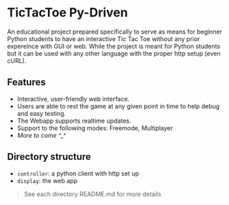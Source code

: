 # TicTacToe Py-Driven

An educational project prepared specifically to serve as means for beginner Python students to have an interactive Tic Tac Toe without any prior expereince with GUI or web. While the project is meant for Python students but it can be used with any other language with the proper http setup (even cURL).

## Features

* Interactive, user-friendly web interface.
* Users are able to rest the game at any given point in time to help debug and easy testing.
* The Webapp supports realtime updates.
* Support to the following modes: Freemode, Multiplayer
* *More to come ^_^*

## Directory structure

* `controller`: a python client with http set up
* `display`: the web app

> See each directory README.md for more details
